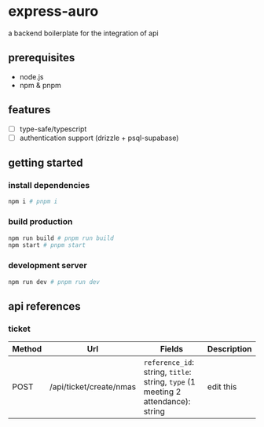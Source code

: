 # express-auro
a backend boilerplate for the integration of api

## prerequisites
- node.js
- npm & pnpm

## features
- [ ] type-safe/typescript
- [ ] authentication support (drizzle + psql-supabase)

## getting started
### install dependencies
```bash
npm i # pnpm i
```

### build production
```bash
npm run build # pnpm run build
npm start # pnpm start
```

### development server
```bash
npm run dev # pnpm run dev
```

## api references
### ticket
| Method | Url | Fields | Description
| --- | --- | --- | --- |
| POST | /api/ticket/create/nmas | `reference_id`: string, `title`: string, `type` (1 meeting 2 attendance): string | edit this

